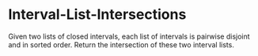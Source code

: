 # Interval-List-Intersections
Given two lists of closed intervals, each list of intervals is pairwise disjoint and in sorted order. Return the intersection of these two interval lists.
